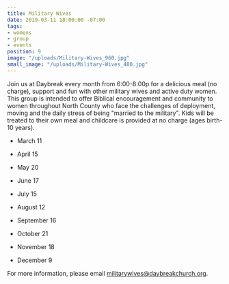 ```yaml
---
title: Military Wives
date: 2019-03-11 18:00:00 -07:00
tags:
- womens
- group
- events
position: 9
image: "/uploads/Military-Wives_960.jpg"
small_image: "/uploads/Military-Wives_480.jpg"
---
```


Join us at Daybreak every month from 6:00-8:00p for a delicious meal (no charge), support and fun with other military wives and active duty women. This group is intended to offer Biblical encouragement and community to women throughout North County who face the challenges of deployment, moving and the daily stress of being "married to the military". Kids will be treated to their own meal and childcare is provided at no charge (ages birth-10 years).

* March 11

* April 15

* May 20

* June 17

* July 15

* August 12

* September 16

* October 21

* November 18

* December 9

For more information, please email [militarywives@daybreakchurch.org](militarywives@daybreakchurch.org).